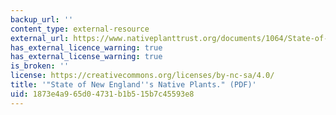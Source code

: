 ```yaml
---
backup_url: ''
content_type: external-resource
external_url: https://www.nativeplanttrust.org/documents/1064/State-of-Plants-tech-report.pdf
has_external_licence_warning: true
has_external_license_warning: true
is_broken: ''
license: https://creativecommons.org/licenses/by-nc-sa/4.0/
title: '"State of New England''s Native Plants." (PDF)'
uid: 1873e4a9-65d0-4731-b1b5-15b7c45593e8
---
```

